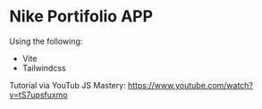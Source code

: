 # Nike Portifolio APP

Using the following:

- Vite
- Tailwindcss

Tutorial via YouTub JS Mastery: https://www.youtube.com/watch?v=tS7upsfuxmo
